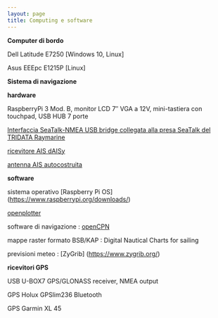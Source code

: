 ```yaml
---
layout: page
title: Computing e software
---
```

**Computer di bordo**

Dell Latitude E7250 [Windows 10, Linux]

Asus EEEpc E1215P [Linux]

**Sistema di navigazione**

**hardware**

RaspberryPi 3 Mod. B, monitor LCD 7″ VGA a 12V, mini-tastiera con touchpad, USB HUB 7 porte

[Interfaccia SeaTalk-NMEA USB bridge collegata alla presa SeaTalk del TRIDATA Raymarine](http://www.gadgetpool.eu/product_info.php?products_id=70)

[ricevitore AIS dAISy](https://www.tindie.com/products/astuder/daisy-ais-receiver/)

[antenna AIS autocostruita](http://muck-solutions.com/?attachment_id=1331)

**software**

sistema operativo [Raspberry Pi OS] (https://www.raspberrypi.org/downloads/)

[openplotter](http://openmarine.net/)

software di navigazione : [openCPN](http://opencpn.org)

mappe raster formato BSB/KAP : Digital Nautical Charts for sailing

previsioni meteo : [ZyGrib] (https://www.zygrib.org/)

**ricevitori GPS**

USB U-BOX7 GPS/GLONASS receiver, NMEA output

GPS Holux GPSlim236 Bluetooth

GPS Garmin XL 45
